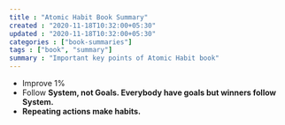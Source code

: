```yaml
---
title : "Atomic Habit Book Summary"
created : "2020-11-18T10:32:00+05:30"
updated : "2020-11-18T10:32:00+05:30"
categories : ["book-summaries"]
tags : ["book", "summary"]
summary : "Important key points of Atomic Habit book"
---
```


* Improve 1%
* Follow <b>System<b>, not Goals. Everybody have goals but winners follow System.
* Repeating actions make habits.
